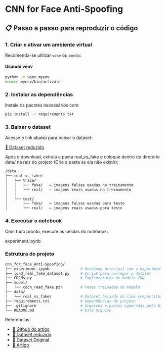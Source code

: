 # CNN for Face Anti-Spoofing

## 📋 Passo a passo para reproduzir o código

### 1. Criar e ativar um ambiente virtual

Recomenda-se utilizar `venv` ou `conda`:

#### Usando venv
```bash
python -m venv myenv
source myenv/bin/activate 
```

### 2. Instalar as dependências

Instale os pacotes necessários com:

```bash
pip install -r requirements.txt
```

### 3. Baixar o dataset

Acesse o link abaixo para baixar o dataset:

[ 🔗 Dataset reduzido](https://universidadecatolica-my.sharepoint.com/:f:/g/personal/isadora_00000844511_unicap_br/EhtSKCrkC_lBlCH7qDSSqskBhbLPl6JKEYuKWUEYA4jMaw?e=sSHCnR)

Após o download, extraia a pasta real_vs_fake e coloque dentro do diretório data/ na raiz do projeto (Crie a pasta se ela não existir):

```bash
/data
├── real-vs-fake/
│   ├── train/
│   │   ├── fake/   ← imagens falsas usadas no treinamento
│   │   └── real/   ← imagens reais usadas no treinamento
│   │
│   └── test/
│       ├── fake/   ← imagens falsas usadas para teste
│       └── real/   ← imagens reais usadas para teste
```

### 4. Executar o notebook

Com tudo pronto, execute as células do notebook:

experiment.ipynb



### Estrutura do projeto

```bash
cnn_for_face_Anti-Spoofing/
├── experiment.ipynb              # Notebook principal com o experimento
├── load_real_fake_dataset.py     # Script para carregar o dataset
├── CDCNs.py                      # Implementação do modelo CNN
├── model/
│   └── cdcn_read_fake.pth        # Pesos treinados do modelo
├── data/
│   └── real_vs_fake/             # Dataset baixado do link compartilhado
├── requirements.txt              # Dependências do projeto
├── .gitignore                    # Arquivos e pastas ignoradas pelo Git
└── README.md                     # Este arquivo
```


Referencias: 
  - [🔗 Github do artigo](https://github.com/ZitongYu/CDCN?tab=readme-ov-file)
  - [🔗 Dataset reduzido](https://universidadecatolica-my.sharepoint.com/:f:/g/personal/isadora_00000844511_unicap_br/EhtSKCrkC_lBlCH7qDSSqskBhbLPl6JKEYuKWUEYA4jMaw?e=sSHCnR)
  - [🔗 Dataset Original](https://www.kaggle.com/datasets/xhlulu/140k-real-and-fake-faces)
  - [🔗 Artigo](https://arxiv.org/pdf/2003.04092)
